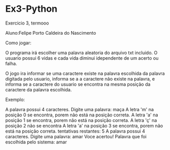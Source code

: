 # Ex3-Python
Exercicio 3, termooo

Aluno:Felipe Porto Caldeira do Nascimento

Como jogar:

O programa irá escolher uma palavra aleatoria do arquivo txt incluido. O usuario possui 6 vidas e cada vida diminui idependente de um acerto ou falha.

O jogo ira informar se uma caractere existe na palavra escolhida da palavra digitada pelo usuario,
informa se a a caractere não existe na palavra, e informa se a caractere do usuario se encontra na mesma posição da caractere da palavra escolhida.

Exemplo:

A palavra possui 4 caracteres.
Digite uma palavra: maça
A letra 'm' na posição 0 se encontra, porem não está na posição correta.
A letra 'a' na posição 1 se encontra, porem não está na posição correta.
A letra 'ç' na posição 2 não se encontra
A letra 'a' na posição 3 se encontra, porem não está na posição correta.
tentativas restantes: 5
A palavra possui 4 caracteres.
Digite uma palavra: amar
Voce acertou!
Palavra que foi escolhida pelo sistema: amar
